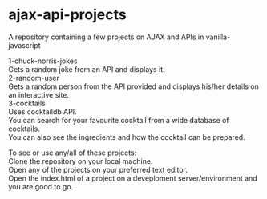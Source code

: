# ajax-api-projects
A repository containing a few projects on AJAX and APIs in vanilla-javascript  


1-chuck-norris-jokes  
  Gets a random joke from an API and displays it.  
2-random-user  
  Gets a random person from the API provided and displays his/her details on an interactive site.  
3-cocktails  
  Uses cocktaildb API.  
  You can search for your favourite cocktail from a wide database of cocktails.  
  You can also see the ingredients and how the cocktail can be prepared.  
  
  
To see or use any/all of these projects:  
  Clone the repository on your local machine.  
  Open any of the projects on your preferred text editor.  
  Open the index.html of a project on a deveploment server/environment and you are good to go.  
  
